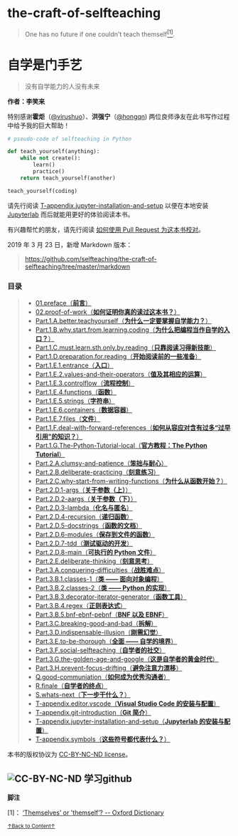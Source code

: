 # the-craft-of-selfteaching

> One has no future if one couldn't teach themself<a href='#fn1' name='fn1b'><sup>[1]</sup></a>.

# 自学是门手艺

> 没有自学能力的人没有未来

**作者：李笑来**

特别感谢**霍炬**（[@virushuo](https://github.com/virushuo)）、**洪强宁**（[@hongqn](https://github.com/hongqn)) 两位良师诤友在此书写作过程中给予我的巨大帮助！

```python
# pseudo-code of selfteaching in Python

def teach_yourself(anything):
    while not create():
        learn()
        practice()
    return teach_yourself(another)

teach_yourself(coding)
```

请先行阅读 [T-appendix.jupyter-installation-and-setup](T-appendix.jupyter-installation-and-setup.ipynb) 以便在本地安装 [Jupyterlab](https://github.com/jupyterlab/jupyterlab) 而后就能用更好的体验阅读本书。

有兴趣帮忙的朋友，请先行阅读 [如何使用 Pull Request 为这本书校对](02.proof-of-work.ipynb)。

2019 年 3 月 23 日，新增 Markdown 版本：

> https://github.com/selfteaching/the-craft-of-selfteaching/tree/master/markdown

### 目录

> - [01.preface（**前言**）](01.preface.ipynb)
> - [02.proof-of-work（**如何证明你真的读过这本书？**）](02.proof-of-work.ipynb)
> - [Part.1.A.better.teachyourself（**为什么一定要掌握自学能力？**）](Part.1.A.better.teachyourself.ipynb)
> - [Part.1.B.why.start.from.learning.coding（**为什么把编程当作自学的入口？**）](Part.1.B.why.start.from.learning.coding.ipynb)
> - [Part.1.C.must.learn.sth.only.by.reading（**只靠阅读习得新技能**）](Part.1.C.must.learn.sth.only.by.reading.ipynb)
> - [Part.1.D.preparation.for.reading（**开始阅读前的一些准备**）](Part.1.D.preparation.for.reading.ipynb)
> - [Part.1.E.1.entrance（**入口**）](Part.1.E.1.entrance.ipynb)
> - [Part.1.E.2.values-and-their-operators（**值及其相应的运算**）](Part.1.E.2.values-and-their-operators.ipynb)
> - [Part.1.E.3.controlflow（**流程控制**）](Part.1.E.3.controlflow.ipynb)
> - [Part.1.E.4.functions（**函数**）](Part.1.E.4.functions.ipynb)
> - [Part.1.E.5.strings（**字符串**）](Part.1.E.5.strings.ipynb)
> - [Part.1.E.6.containers（**数据容器**）](Part.1.E.6.containers.ipynb)
> - [Part.1.E.7.files（**文件**）](Part.1.E.7.files.ipynb)
> - [Part.1.F.deal-with-forward-references（**如何从容应对含有过多“过早引用”的知识？**）](Part.1.F.deal-with-forward-references.ipynb)
> - [Part.1.G.The-Python-Tutorial-local（**官方教程：The Python Tutorial**）](Part.1.G.The-Python-Tutorial-local.ipynb)
> - [Part.2.A.clumsy-and-patience（**笨拙与耐心**）](Part.2.A.clumsy-and-patience.ipynb)
> - [Part.2.B.deliberate-practicing（**刻意练习**）](Part.2.B.deliberate-practicing.ipynb)
> - [Part.2.C.why-start-from-writing-functions（**为什么从函数开始？**）](Part.2.C.why-start-from-writing-functions.ipynb)
> - [Part.2.D.1-args（**关于参数（上）**）](Part.2.D.1-args.ipynb)
> - [Part.2.D.2-aargs（**关于参数（下）**）](Part.2.D.2-aargs.ipynb)
> - [Part.2.D.3-lambda（**化名与匿名**）](Part.2.D.3-lambda.ipynb)
> - [Part.2.D.4-recursion（**递归函数**）](Part.2.D.4-recursion.ipynb)
> - [Part.2.D.5-docstrings（**函数的文档**）](Part.2.D.5-docstrings.ipynb)
> - [Part.2.D.6-modules（**保存到文件的函数**）](Part.2.D.6-modules.ipynb)
> - [Part.2.D.7-tdd（**测试驱动的开发**）](Part.2.D.7-tdd.ipynb)
> - [Part.2.D.8-main（**可执行的 Python 文件**）](Part.2.D.8-main.ipynb)
> - [Part.2.E.deliberate-thinking（**刻意思考**）](Part.2.E.deliberate-thinking.ipynb)
> - [Part.3.A.conquering-difficulties（**战胜难点**）](Part.3.A.conquering-difficulties.ipynb)
> - [Part.3.B.1.classes-1（**类 —— 面向对象编程**）](Part.3.B.1.classes-1.ipynb)
> - [Part.3.B.2.classes-2（**类 —— Python 的实现**）](Part.3.B.2.classes-2.ipynb)
> - [Part.3.B.3.decorator-iterator-generator（**函数工具**）](Part.3.B.3.decorator-iterator-generator.ipynb)
> - [Part.3.B.4.regex（**正则表达式**）](Part.3.B.4.regex.ipynb)
> - [Part.3.B.5.bnf-ebnf-pebnf（**BNF 以及 EBNF**）](Part.3.B.5.bnf-ebnf-pebnf.ipynb)
> - [Part.3.C.breaking-good-and-bad（**拆解**）](Part.3.C.breaking-good-and-bad.ipynb)
> - [Part.3.D.indispensable-illusion（**刚需幻觉**）](Part.3.D.indispensable-illusion.ipynb)
> - [Part.3.E.to-be-thorough（**全面 —— 自学的境界**）](Part.3.E.to-be-thorough.ipynb)
> - [Part.3.F.social-selfteaching（**自学者的社交**）](Part.3.F.social-selfteaching.ipynb)
> - [Part.3.G.the-golden-age-and-google（**这是自学者的黄金时代**）](Part.3.G.the-golden-age-and-google.ipynb)
> - [Part.3.H.prevent-focus-drifting（**避免注意力漂移**）](Part.3.H.prevent-focus-drifting.ipynb)
> - [Q.good-communiation（**如何成为优秀沟通者**）](Q.good-communiation.ipynb)
> - [R.finale（**自学者的终点**）](R.finale.ipynb)
> - [S.whats-next（**下一步干什么？**）](S.whats-next.ipynb)
> - [T-appendix.editor.vscode（**Visual Studio Code 的安装与配置**）](T-appendix.editor.vscode.ipynb)
> - [T-appendix.git-introduction（**Git 简介**）](T-appendix.git-introduction.ipynb)
> - [T-appendix.jupyter-installation-and-setup（**Jupyterlab 的安装与配置**）](T-appendix.jupyter-installation-and-setup.ipynb)
> - [T-appendix.symbols（**这些符号都代表什么？**）](T-appendix.symbols.ipynb)


本书的版权协议为 [CC-BY-NC-ND license](https://creativecommons.org/licenses/by-nc-nd/3.0/deed.zh)。

![CC-BY-NC-ND](images/CC-BY-NC-ND.png?raw=true "CC-BY-NC-ND")
学习github
-----
**脚注**

<a name='fn1'>[1]</a>： [‘Themselves’ or 'themself’? -- Oxford Dictionary](https://en.oxforddictionaries.com/usage/themselves-or-themself)

<a href='#fn1b'><small>↑Back to Content↑</small></a>
